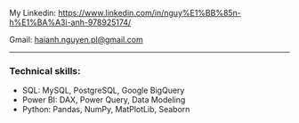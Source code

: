My Linkedin: https://www.linkedin.com/in/nguy%E1%BB%85n-h%E1%BA%A3i-anh-978925174/  

Gmail: haianh.nguyen.pl@gmail.com

---
### Technical skills: 
- SQL: MySQL, PostgreSQL, Google BigQuery
- Power BI: DAX, Power Query, Data Modeling
- Python: Pandas, NumPy, MatPlotLib, Seaborn

<!--
**nguyenhaianh123-code/nguyenhaianh123-code** is a ✨ _special_ ✨ repository because its `README.md` (this file) appears on your GitHub profile.

Here are some ideas to get you started:

- 🔭 I’m currently working on ...
- 🌱 I’m currently learning ...
- 👯 I’m looking to collaborate on ...
- 🤔 I’m looking for help with ...
- 💬 Ask me about ...
- 📫 How to reach me: ...
- 😄 Pronouns: ...
- ⚡ Fun fact: ...
-->
